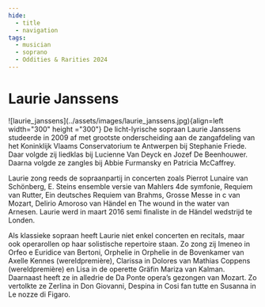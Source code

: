 ```yaml
---
hide:
  - title
  - navigation
tags: 
  - musician
  - soprano 
  - Oddities & Rarities 2024 
---
```


# Laurie Janssens

<div class="grid" markdown>
![laurie_janssens](../assets/images/laurie_janssens.jpg){align=left width="300" height ="300"}
De licht-lyrische sopraan Laurie Janssens studeerde in 2009 af met
grootste onderscheiding aan de zangafdeling van het Koninklijk
Vlaams Conservatorium te Antwerpen bij Stephanie Friede. Daar volgde zij liedklas bij Lucienne Van Deyck en Jozef De Beenhouwer. Daarna volgde ze zangles bij Abbie Furmansky en Patricia McCaffrey.

</div> 

Laurie zong reeds de sopraanpartij in concerten zoals Pierrot Lunaire van Schönberg, E. Steins ensemble versie van Mahlers 4de symfonie, Requiem van Rutter, Ein deutsches Requiem van Brahms, Grosse Messe in c van Mozart, Delirio Amoroso van Händel en The wound in the water van Arnesen. Laurie werd in maart 2016 semi finaliste in de Händel wedstrijd te
Londen.

Als klassieke sopraan heeft Laurie niet enkel concerten en recitals,
maar ook operarollen op haar solistische repertoire staan.
Zo zong zij Imeneo in Orfeo e Euridice van Bertoni, Orphelie in Orphelie in de Bovenkamer van Axelle Kennes (wereldpremière), Clarissa in Dolores van Mathias Coppens (wereldpremière) en Lisa in de operette Gräfin Mariza van Kalman. Daarnaast heeft ze in alledrie de Da Ponte opera’s gezongen van Mozart. Zo vertolkte ze Zerlina in Don Giovanni, Despina in Cosi fan tutte en Susanna in Le nozze di Figaro.



